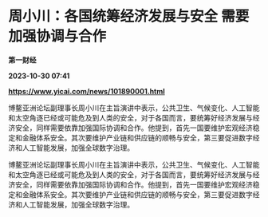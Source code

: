 # 周小川：各国统筹经济发展与安全 需要加强协调与合作
**第一财经**

**2023-10-30 07:41**

**https://www.yicai.com/news/101890001.html**

博鳌亚洲论坛副理事长周小川在主旨演讲中表示，公共卫生、气候变化、人工智能和太空角逐已经或可能危及到人类的安全，对于各国而言，要统筹好经济发展与经济安全，同样需要依靠加强国际协调和合作。他提到，首先一国要维护宏观经济稳定和金融体系安全。其次要维护产业链和供应链的顺畅与安全，第三要促进数字经济和人工智能发展，加强全球数字治理。

博鳌亚洲论坛副理事长周小川在主旨演讲中表示，公共卫生、气候变化、人工智能和太空角逐已经或可能危及到人类的安全，对于各国而言，要统筹好经济发展与经济安全，同样需要依靠加强国际协调和合作。他提到，首先一国要维护宏观经济稳定和金融体系安全。其次要维护产业链和供应链的顺畅与安全，第三要促进数字经济和人工智能发展，加强全球数字治理。